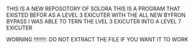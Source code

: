 THIS IS A NEW REPOSOTORY OF SOLORA THIS IS A PROGRAM THAT EXISTED BEFOR AS A LEVEL 3 EXICUTER 
WITH THE ALL NEW BYFRON BYPASS I WAS ABLE TO TERN THE LVEL 3 EXICUTER INTO A LEVEL 7 EXICUTER 

WORNING !!!!!!!!: 
DO NOT EXTRACT THE FILE IF YOU WANT IT TO WORK
